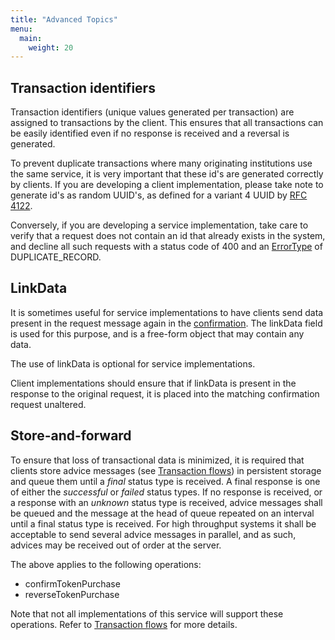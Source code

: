 ```yaml
---
title: "Advanced Topics"
menu:
  main:
    weight: 20
---
```


## Transaction identifiers

Transaction identifiers (unique values generated per transaction) are assigned to transactions by the client. This ensures that all transactions can be easily identified even if no response is received and a reversal is generated.

To prevent duplicate transactions where many originating institutions use the same service, it is very important that these id's are generated correctly by clients. If you are developing a client implementation, please take note to generate id's as random UUID's, as defined for a variant 4 UUID by [RFC 4122](https://tools.ietf.org/html/rfc4122).

Conversely, if you are developing a service implementation, take care to verify that a request does not contain an id that already exists in the system, and decline all such requests with a status code of 400 and an [ErrorType](/specification/definitions/#errordetail) of DUPLICATE_RECORD.

## LinkData

It is sometimes useful for service implementations to have clients send data present in the request message again in the [confirmation](/transaction-flows/#payments). The linkData field is used for this purpose, and is a free-form object that may contain any data.

The use of linkData is optional for service implementations.

Client implementations should ensure that if linkData is present in the response to the original request, it is placed into the matching confirmation request unaltered.

## Store-and-forward

To ensure that loss of transactional data is minimized, it is required that clients store advice messages (see [Transaction flows](/transaction-flows)) in persistent storage and queue them until a _final_ status type is received. A final response is one of either the _successful_ or _failed_ status types. If no response is received, or a response with an _unknown_ status type is received, advice messages shall be queued and the message at the head of queue repeated on an interval until a final status type is received. For high throughput systems it shall be acceptable to send several advice messages in parallel, and as such, advices may be received out of order at the server.

The above applies to the following operations:

* confirmTokenPurchase
* reverseTokenPurchase

Note that not all implementations of this service will support these operations. Refer to [Transaction flows](/transaction-flows) for more details.